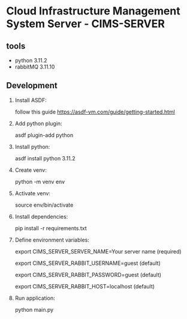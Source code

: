 # Cloud Infrastructure Management System Server - CIMS-SERVER

## tools

- python 3.11.2
- rabbitMQ 3.11.10

## Development

1. Install ASDF:

   follow this guide <https://asdf-vm.com/guide/getting-started.html>

2. Add python plugin:

   asdf plugin-add python

3. Install python:

   asdf install python 3.11.2

4. Create venv:

   python -m venv env

5. Activate venv:

   source env/bin/activate

6. Install dependencies:

   pip install -r requirements.txt

7. Define environment variables:

   export CIMS_SERVER_SERVER_NAME=Your server name (required)

   export CIMS_SERVER_RABBIT_USERNAME=guest (default)

   export CIMS_SERVER_RABBIT_PASSWORD=guest (default)

   export CIMS_SERVER_RABBIT_HOST=localhost (default)

8. Run application:

   python main.py

